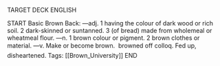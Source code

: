 TARGET DECK
ENGLISH

START
Basic
Brown
Back: —adj. 1 having the colour of dark wood or rich soil. 2 dark-skinned or suntanned. 3 (of bread) made from wholemeal or wheatmeal flour. —n. 1 brown colour or pigment. 2 brown clothes or material. —v. Make or become brown.  browned off colloq. Fed up, disheartened.
Tags: [[Brown_University]]
END
